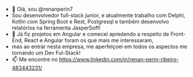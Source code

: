 - 👋 Olá, sou @renanperin7
- Sou desenvolvedor full-stack junior, e atualmente trabalho com Delphi, Kotlin com Spring Boot e Rest, Postgresql e também desenvolvo relatórios na ferramenta JasperSoft!
- 👀 Já fiz projetos em Angular e comecei apredendo a respeito de Front-End, React e Angular foram os que mais me interessaram,
- mas ao entrar nesta empresa, me aperfeiçoei em todos os aspectos me tornando um Dev Ful-Stack!
- 📫 Me encontre no https://www.linkedin.com/in/renan-perin-ribeiro-483443231/

<!---
renanperin7/renanperin7 is a ✨ special ✨ repository because its `README.md` (this file) appears on your GitHub profile.
You can click the Preview link to take a look at your changes.
--->
